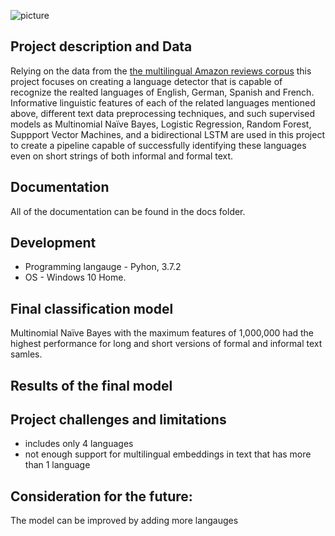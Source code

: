 ![picture](https://github.com/natacasey/Automatic_Identification_of_Related_Languages-/blob/main/_assets/lang1.png)

## Project description and Data

Relying on the data from the [the multilingual Amazon reviews corpus](https://registry.opendata.aws/amazon-reviews-ml/) this project focuses  on creating a language detector that is capable of recognize the realted languages of English, German, Spanish and French. Informative linguistic features of each of the related languages mentioned above, different text data preprocessing techniques, and such supervised models as Multinomial Naïve Bayes, Logistic Regression, Random Forest, Suppport Vector Machines, and a bidirectional LSTM are used in this project to create a pipeline capable of successfully identifying these languages even on short strings of both informal and formal text. 


## Documentation

All of the documentation can be found in the docs folder.

## Development

- Programming langauge - Pyhon, 3.7.2 
- OS - Windows 10 Home.


## Final classification model

Multinomial Naïve Bayes with the maximum features of 1,000,000 had the highest performance for long and short versions of formal and informal text samles.  


## Results of the final model



## Project challenges and limitations
- includes only 4 languages
- not enough support for multilingual embeddings in text that has more than 1 language


## Consideration for the future:
The model can be improved by adding more langauges

